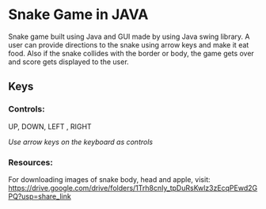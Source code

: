 # Snake Game in JAVA
Snake game built using Java and GUI made by using Java swing library. A user can provide directions to the snake using arrow keys and make it eat food. Also if the snake collides with the border or body, the game gets over and score gets displayed to the user.

## Keys
### Controls: 

UP, 
DOWN, 
LEFT , 
RIGHT

*Use arrow keys on the keyboard as controls*

### Resources:

For downloading images of snake body, head and apple, visit:
https://drive.google.com/drive/folders/1Trh8cnIy_tpDuRsKwlz3zEcqPEwd2GPQ?usp=share_link
